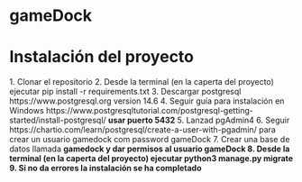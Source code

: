 # gameDock

<h1>Instalación del proyecto</h1>
    1. Clonar el repositorio
    2. Desde la terminal (en la caperta del proyecto) ejecutar pip install -r requirements.txt
    3. Descargar postgresql https://www.postgresql.org version 14.6
    4. Seguir guía para instalación en Windows https://www.postgresqltutorial.com/postgresql-getting-started/install-postgresql/ <b>usar puerto 5432</b>
    5. Lanzad pgAdmin4
    6. Seguir https://chartio.com/learn/postgresql/create-a-user-with-pgadmin/ para crear un usuario <bu>gamedock</bu> com password <bu>gameDock</bu>
    7. Crear una base de datos llamada <b>gamedock<b> y dar permisos al usuario <b>gameDock</b>
    8. Desde la terminal (en la caperta del proyecto) ejecutar python3 manage.py migrate
    9. Si no da errores la instalación se ha completado 
